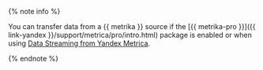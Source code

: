 {% note info %}

You can transfer data from a {{ metrika }} source if the [{{ metrika-pro }}]({{ link-yandex }}/support/metrica/pro/intro.html) package is enabled or when using [Data Streaming from Yandex Metrica](/marketplace/products/varioqub/metrica-data-streaming).

{% endnote %}